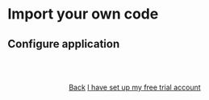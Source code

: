 
# Import your own code

## Configure application

<html>
<head>
<link rel="stylesheet" href="/styles/styles.css">
</head>
<body>

<br/><br/>

<center>

<a href="/gettingstarted/own-code/step-6.html" class="buttongen small">Back</a>
<a href="/gettingstarted/own-code/step-8.html" class="buttongen small">I have set up my free trial account</a>

</center>

<br/><br/>

</body>
</html>
